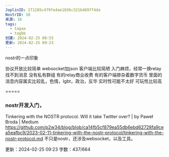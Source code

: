 ```yaml
---
JoplinID: 271285c479fa4ae1836c321b4897f4da
NostrID: 16
来源: 16
tags:
  - tagaa
  - tagbb
创建: 2024-02-25 08:55
更新: 2024-02-25 09:23
---
```

nostr的一点印象

协议开放比较简单
websocket加json
客户端比较简陋
入门麻烦，经常一换relay找不到消息
没有私有群组
有的relay商业收费
有的客户端掺杂着数字货币
里面的消息内容属实比较乱，色情，lgbt，政治，反华
实时性可能不太好
可玩性比较高


=====
### nostr开发入门，
Tinkering with the NOSTR protocol. Will it take Twitter over? | by Paweł Broda | Medium
https://github.com/p2w34/blog/blob/ca14fb5cf879ea55db6ebd62728fa9cea5eafbc9/2023-02-11-tinkering-with-the-nostr-protocol/tinkering-with-the-nostr-protocol.md
不只是nostr，还涉及websocket，以及工具。



更新：2024-02-25 09:23 字数：437/664
